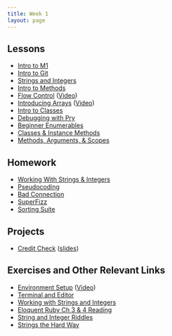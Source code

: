 ```yaml
---
title: Week 1
layout: page
---
```


## Lessons

* [Intro to M1](slides/intro_to_m1)
* [Intro to Git](lessons/intro_to_git)
* [Strings and Integers](lessons/strings_and_integers)
* [Intro to Methods](lessons/intro_to_methods)
* [Flow Control](lessons/flow_control) ([Video](https://www.youtube.com/watch?v=iZkQWR9_RpY))
* [Introducing Arrays](lessons/arrays_101) ([Video](https://www.youtube.com/watch?v=nlwU1YtQ9SU))
* [Intro to Classes](lessons/intro_to_classes)
* [Debugging with Pry](lessons/debugging_with_pry)
* [Beginner Enumerables](lessons/beginner_enumerables)
* [Classes & Instance Methods](lessons/classes_and_instance_methods)
* [Methods, Arguments, & Scopes](lessons/methods_arguments_and_scopes.markdown)

## Homework

* [Working With Strings & Integers](https://github.com/turingschool/challenges/blob/master/working_with_strings_and_integers.markdown)
* [Pseudocoding](student_homework/pseudocoding_homework.md)
* [Bad Connection](student_homework/bad_connection.md)
* [SuperFizz](student_homework/super_fizz.md)
* [Sorting Suite](projects/sorting_suite.markdown)

## Projects

* [Credit Check](projects/credit_check.markdown) ([slides](slides/credit_check))

## Exercises and Other Relevant Links

* [Environment Setup](lessons/environment_setup) ([Video](https://vimeo.com/154607937))
* [Terminal and Editor](https://github.com/turingschool/curriculum/blob/master/source/academy/workshops/terminal_and_editor.markdown)
* [Working with Strings and Integers](https://github.com/turingschool/challenges/blob/master/working_with_strings_and_integers.markdown)
* [Eloquent Ruby Ch 3 & 4 Reading](https://github.com/turingschool/challenges/blob/master/eloquent_ruby_arrays_and_strings.markdown)
* [String and Integer Riddles](https://github.com/turingschool/challenges/blob/master/string-and-integer-riddles.markdown)
* [Strings the Hard Way](https://github.com/turingschool/challenges/blob/master/strings_the_hard_way.markdown)

<!-- ## OLD:
* [Core Types (Foxtrot)](https://github.com/turingschool/ruby-exercises/tree/master/core-types)
* [Mythical Creatures](https://github.com/turingschool/ruby-exercises/blob/master/mythical-creatures/)
 -->
